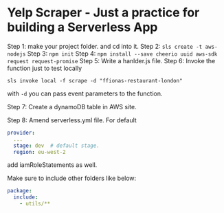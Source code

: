 # Yelp Scraper - Just a practice for building a Serverless App

Step 1:
make your project folder. and cd into it.
Step 2:
```sls create -t aws-nodejs```
Step 3:
```npm init```
Step 4:
```npm install --save cheerio uuid aws-sdk request request-promise```
Step 5:
Write a hanlder.js file.
Step 6:
Invoke the function just to test locally
```
sls invoke local -f scrape -d "ffionas-restaurant-london"
```
with ```-d``` you can pass event parameters to the function.

Step 7:
Create a dynamoDB table in AWS site.

Step 8:
Amend serverless.yml file.
For default
```yaml
provider:
  ...
  stage: dev  # default stage.
  region: eu-west-2
```
add iamRoleStatements as well.

Make sure to include other folders like below:
```yaml
package:
  include:
    - utils/**
```

